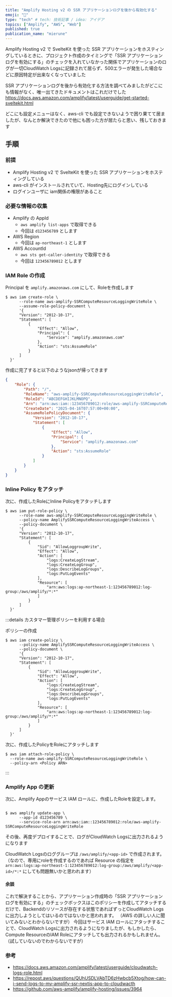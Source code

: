 ```yaml
---
title: "Amplify Hosting v2 の SSR アプリケーションログを後から有効化する"
emoji: "🔼"
type: "tech" # tech: 技術記事 / idea: アイデア
topics: ["Amplify", "AWS", "Web"]
published: true
publication_name: "mierune"
---
```


Amplify Hosting v2 で SvelteKit を使った SSR アプリケーションをホスティングしているときに、プロジェクト作成のタイミングで「SSR アプリケーションログを有効にする」のチェックを入れていなかった関係でアプリケーションのログが一切CloudWatch Logsに記録されて居らず、500エラーが発生した場合などに原因特定が出来なくなっていました

SSR アプリケーションログを後から有効化する方法を調べてみましたがどこにも情報がなく、唯一出てきたドキュメントはこれだけでした
https://docs.aws.amazon.com/amplify/latest/userguide/get-started-sveltekit.html

どこにも設定メニューはなく、aws-cli でも設定できないようで困り果てて居ましたが、なんとか解決できたので他にも困った方が居たらと思い、残しておきます

## 手順

### 前提

- Amplify Hosting v2 で SvelteKit を使った SSR アプリケーションをホスティングしている
- aws-cli がインストールされていて、Hosting先にログインしている
- ログインユーザに iam関係の権限があること

### 必要な情報の収集
- Amplify の AppId
  - `aws amplify list-apps` で取得できる
  - 今回は `d123456789` とします
- AWS Region
  - 今回は `ap-northeast-1` とします
- AWS AccountId
  - `aws sts get-caller-identity` で取得できる
  - 今回は `123456789012` とします

### IAM Role の作成
Principal を `amplify.amazonaws.com` にして、Roleを作成します

```shell
$ aws iam create-role \
      --role-name aws-amplify-SSRComputeResourceLoggingWriteRole \
      --assume-role-policy-document \
      '{
      "Version": "2012-10-17",
      "Statement": [
          {
              "Effect": "Allow",
              "Principal": {
                  "Service": "amplify.amazonaws.com"
              },
              "Action": "sts:AssumeRole"
          }
      ]
  }'
```

作成に完了すると以下のようなjsonが帰ってきます

```json
{
    "Role": {
        "Path": "/",
        "RoleName": "aws-amplify-SSRComputeResourceLoggingWriteRole",
        "RoleId": "ABCDEFGHIJKLMNOPQ",
        "Arn": "arn:aws:iam::123456789012:role/aws-amplify-SSRComputeResourceLoggingWriteRole",
        "CreateDate": "2025-04-16T07:57:00+00:00",
        "AssumeRolePolicyDocument": {
            "Version": "2012-10-17",
            "Statement": [
                {
                    "Effect": "Allow",
                    "Principal": {
                        "Service": "amplify.amazonaws.com"
                    },
                    "Action": "sts:AssumeRole"
                }
            ]
        }
    }
}
```

### Inline Policy をアタッチ

次に、作成したRoleにInline Policyをアタッチします

```shell
$ aws iam put-role-policy \
      --role-name aws-amplify-SSRComputeResourceLoggingWriteRole \
      --policy-name AmplifySSRComputeResourceLoggingWriteAccess \
      --policy-document \
      '{
      "Version": "2012-10-17",
      "Statement": [
          {
              "Sid": "AllowLoggroupWrite",
              "Effect": "Allow",
              "Action": [
                  "logs:CreateLogStream",
                  "logs:CreateLogGroup",
                  "logs:DescribeLogGroups",
                  "logs:PutLogEvents"
              ],
              "Resource": [
                  "arn:aws:logs:ap-northeast-1:123456789012:log-group:/aws/amplify/*:*"
              ]
          }
      ]
  }'
```

:::details カスタマー管理ポリシーを利用する場合

ポリシーの作成
```shell
$ aws iam create-policy \
      --policy-name AmplifySSRComputeResourceLoggingWriteAccess \
      --policy-document \
      '{
      "Version": "2012-10-17",
      "Statement": [
          {
              "Sid": "AllowLoggroupWrite",
              "Effect": "Allow",
              "Action": [
                  "logs:CreateLogStream",
                  "logs:CreateLogGroup",
                  "logs:DescribeLogGroups",
                  "logs:PutLogEvents"
              ],
              "Resource": [
                  "arn:aws:logs:ap-northeast-1:123456789012:log-group:/aws/amplify/*:*"
              ]
          }
      ]
  }'
```

次に、作成したPolicyをRoleにアタッチします
```shell
$ aws iam attach-role-policy \
  --role-name aws-amplify-SSRComputeResourceLoggingWriteRole \
  --policy-arn <Policy ARN>
```

:::

### Amplify App の更新
次に、Amplify Appのサービス IAM ロールに、作成したRoleを設定します。

```shell

$ aws amplify update-app \
      --app-id d123456789 \
      --service-role-arn arn:aws:iam::123456789012:role/aws-amplify-SSRComputeResourceLoggingWriteRole
```

その後、再度デプロイすることで、ログがCloudWatch Logsに出力されるようになります

CloudWatch Logsのロググループは `/aws/amplify/<app-id>` で作成されます。
（なので、専用にroleを作成するのであれば Resource の指定を `arn:aws:logs:ap-northeast-1:123456789012:log-group:/aws/amplify/<app-id>/*:*` にしても問題無いかと思われます）

#### 余談
これで解決することから、アプリケーション作成時の「SSR アプリケーションログを有効にする」のチェックボックスはこのポリシーを作成してアタッチするだけで、Backendのリソースが存在する状態であればずっとCloudWatch Logsに出力しようとしてはいるのではないかと思われます。 （AWS の詳しい人に聞いてみないとわからないですが）
今回はサービス IAM ロールにアタッチすることで、CloudWatch Logsに出力されるようになりましたが、もしかしたら、Compute ResourceのIAM Roleにアタッチしても出力されるかもしれません。 （試していないのでわからないですが）

### 参考
- https://docs.aws.amazon.com/amplify/latest/userguide/cloudwatch-logs-role.html
- https://repost.aws/questions/QUhUSDLVAbTD6zHwbcb5Xtog/how-can-i-send-logs-to-my-amplify-ssr-nextjs-app-to-cloudwacth
- https://github.com/aws-amplify/amplify-hosting/issues/3964